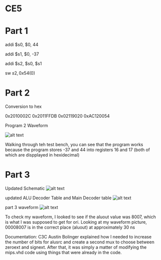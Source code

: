 CE5
===

Part 1
===


addi $s0, $0, 44

addi $s1, $0, -37

addi $s2, $s0, $s1

sw $s2, 0x54($0)


Part 2
===

Conversion to hex

0x2010002C
0x2011FFDB
0x02119020
0xAC120054

Program 2 Waveform

![alt text](http://i57.tinypic.com/25jky0n.png)

Walking through teh test bench, you can see that the program works because the program stores -37 and 44 into registers 16 and 17 (both of which are dispplayed in hexidecimal) 


Part 3
===
Updated Schematic
![alt text](http://i62.tinypic.com/242bpue.jpg)


updated ALU Decoder Table and Main Decoder table
![alt text](http://i61.tinypic.com/2ljt4s8.jpg)



part 3 waveform
![alt text](http://i61.tinypic.com/w2irzk.png)

To check my waveform, I looked to see if the aluout value was 8007, which is what I was supposed to get for ori.  Looking at my waveform picture, 00008007 is in the correct place (aluout) at approximately 30 ns


Documentation: C3C Austin Bolinger explained how I needed to increase the number of bits for alusrc and create a second mux to choose between zeroext and signext.  After that, it was simply a matter of modifying the mips.vhd code using things that were already in the code.
